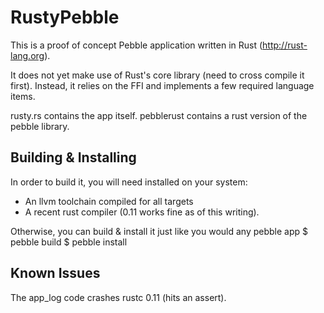 RustyPebble
===========

This is a proof of concept Pebble application written in Rust (http://rust-lang.org).

It does not yet make use of Rust's core library (need to cross compile it first). Instead, it relies on the FFI and implements a few required language items.

rusty.rs contains the app itself. pebblerust contains a rust version of the pebble library.

Building & Installing
---------------------
In order to build it, you will need installed on your system:
* An llvm toolchain compiled for all targets
* A recent rust compiler (0.11 works fine as of this writing).

Otherwise, you can build & install it just like you would any pebble app
  $ pebble build
  $ pebble install

Known Issues
------------
The app_log code crashes rustc 0.11 (hits an assert).

